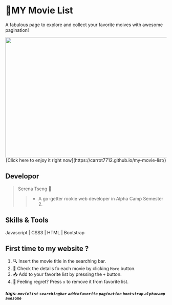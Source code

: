 :movie_camera:MY Movie List 
===
A fabulous page to explore and collect your favorite moives with awesome pagination!
<div align=center><img width="600" height="375" src="https://i.imgur.com/vUDp9pO.png"></div>
<div align=center>[Click here to enjoy it right now](https://carrot7712.github.io/my-movie-list/)</div>

## Developor
>  Serena Tseng :muscle:
>> * A go-getter rookie web developer in Alpha Camp Semester 2.

## Skills & Tools
Javascript | CSS3 | HTML | Bootstrap

## First time to my website ?

1. :mag: Insert the movie title in the searching bar.
2. :raising_hand: Check the details fo each movie by clicking `More` button.
3. :inbox_tray: Add to your favorite list by pressing the `+` button.
4. :no_good: Feeling regret? Press `x` to remove it from favorite list.

##### tags: `movielist` `searchingbar` `addtofavorite` `pagination` `bootstrap` `alphacamp` `awesome` 
